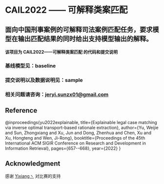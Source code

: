 
# CAIL2022 —— 可解释类案匹配
## 面向中国刑事案例的可解释司法案例匹配任务，要求模型在输出匹配结果的同时给出支持模型输出的解释。

#### 该项目为 CAIL2022——可解释类案匹配 的代码和提交说明

### 基线模型见：baseline

### 提交说明以及数据说明见：sample

### 相关问题请咨询：jeryi.sunzx01@gmail.com

## Reference
@inproceedings{yu2022explainable,
  title={Explainable legal case matching via inverse optimal transport-based rationale extraction},
  author={Yu, Weijie and Sun, Zhongxiang and Xu, Jun and Dong, Zhenhua and Chen, Xu and Xu, Hongteng and Wen, Ji-Rong},
  booktitle={Proceedings of the 45th International ACM SIGIR Conference on Research and Development in Information Retrieval},
  pages={657--668},
  year={2022}
}

## Acknowledgment
感谢 [Yixiang丶](https://github.com/wyxlzsq) 对比赛的支持
